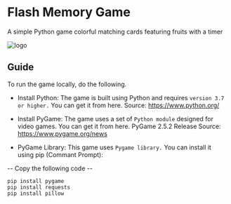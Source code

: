 # Flash Memory Game

A simple Python game colorful matching cards featuring fruits with a timer

![logo](https://github.com/user-attachments/assets/8d7a9c44-0d78-4e44-83a7-137f72b2ebec)


## Guide

To run the game locally, do the following.
* Install Python: The game is built using Python and requires `version 3.7 or higher.` You can get it from here.
 Source: https://www.python.org/

* Install PyGame: The game uses a set of `Python module` designed for video games. You can get it from here. PyGame 2.5.2 Release Source:
 https://www.pygame.org/news

* PyGame Library: This game uses `Pygame library.` You can install it using pip (Commant Prompt):

--  Copy the following code  --

```
pip install pygame
pip install requests
pip install pillow
```
